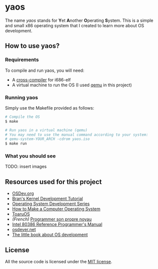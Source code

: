 # yaos

The name *yaos* stands for **Y**et **A**nother **O**perating **S**ystem. This is a simple and small x86 operating system that I created to learn more about OS development.

## How to use yaos?

### Requirements

To compile and run yaos, you will need:

- A [cross-compiler](http://wiki.osdev.org/GCC_Cross-Compiler) for i686-elf
- A virtual machine to run the OS (I used [qemu](http://wiki.qemu.org/Main_Page) in this project)

### Running yaos

Simply use the Makefile provided as follows:

```bash
# Compile the OS
$ make

# Run yaos in a virtual machine (qemu)
# You may need to use the manual command according to your system:
# qemu-system-YOUR_ARCH -cdrom yaos.iso
$ make run
```

### What you should see

TODO: insert images

## Resources used for this project

- [OSDev.org](http://wiki.osdev.org/Main_Page)
- [Bran's Kernel Development Tutorial](http://www.osdever.net/bkerndev/index.php)
- [Operating System Development Series](http://www.brokenthorn.com/Resources/OSDevIndex.html)
- [How to Make a Computer Operating System](https://www.gitbook.com/book/samypesse/how-to-create-an-operating-system/details)
- [ToaruOS](http://toaruos.org/)
- *(French)* [Programmer son propre noyau](http://a.michelizza.free.fr/pmwiki.php?n=TutoOS.TutoOS)
- [Intel 80386 Reference Programmer's Manual](https://pdos.csail.mit.edu/6.828/2005/readings/i386/toc.htm)
- [osdever.net](http://www.osdever.net/tutorials/)
- [The little book about OS development](https://littleosbook.github.io/)

## License

All the source code is licensed under the [MIT license](https://opensource.org/licenses/mit-license.php).
